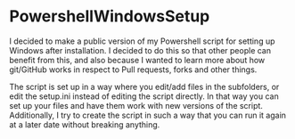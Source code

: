 # PowershellWindowsSetup
I decided to make a public version of my Powershell script for setting up Windows after installation.
I decided to do this so that other people can benefit from this, and also because I wanted to learn more about how git/GitHub works in respect to Pull requests, forks and other things.

The script is set up in a way where you edit/add files in the subfolders, or edit the setup.ini instead of editing the script directly.
In that way you can set up your files and have them work with new versions of the script.
Additionally, I try to create the script in such a way that you can run it again at a later date without breaking anything.